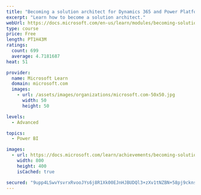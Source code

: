 ```yaml
---
title: "Becoming a solution architect for Dynamics 365 and Power Platform"
excerpt: "Learn how to become a solution architect."
webUrl: https://docs.microsoft.com/en-us/learn/modules/becoming-solution-architect/
type: course
price: Free
length: PT1H43M
ratings:
  count: 699
  average: 4.7181687
heat: 51

provider:
  name: Microsoft Learn
  domain: microsoft.com
  images:
    - url: /assets/images/organizations/microsoft.com-50x50.jpg
      width: 50
      height: 50

levels:
  - Advanced

topics:
  - Power BI

images:
  - url: https://docs.microsoft.com/learn/achievements/becoming-solution-architect-social.png
    width: 800
    height: 400
    isCached: true

secured: "9upp4LSwvYsvrxRvooJYs6j8R1Xk00EJnHJBUDQl3+zXv1tNZBN+58pj9ckns4jocsvD3Pzm67BBO1sn5taXqY6u3wx8VcHI4F8m3GNbXPY3FA10J0hqjonOp2ko4KGLcmVee5b27Nd/mS5IBbykaxmw0oDnK9DBwLn0prtnEEkIJG8qAkCppjw14FGm6mSxdxz0+aINPkpjnxMO3GkFpwZMXk4eBFgGMnCHixUMaRzh2dvyVMUMxKSnFtEU0Bw3p7ubabLxqpKezBtqb90D8uXoz21DbDn9g/cmlRLGYVhvfU8HG6yvzLcP/cPby88lgDHQU9rV6ruGWkN8pcCJbz446zN0Nm5bk5MP5vGGb4q/6qzrLzyIQ42Limp/qAFVD+kZDXZ2EFhT/W+K3vFEwtAjaQF1OI/bbFoW0kJsErQ=;p8szyGXaui1QhwEntb/Dqg=="
---
```


